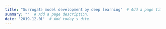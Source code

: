 ```yaml
---
title: "Surrogate model development by deep learning"  # Add a page title.
summary: ""  # Add a page description.
date: "2019-12-01"  # Add today's date.
---
```


